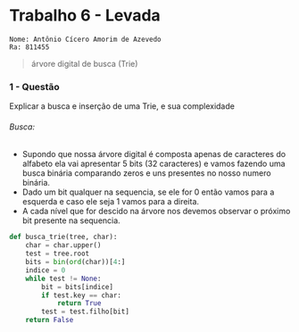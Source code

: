 # Trabalho 6 - Levada 
    Nome: Antônio Cícero Amorim de Azevedo
    Ra: 811455 
> árvore digital de busca (Trie)
### 1 - Questão 
Explicar a busca e inserção de uma Trie, e sua complexidade
###### Busca:
- Supondo que nossa árvore digital é composta apenas de caracteres do alfabeto
ela vai apresentar 5 bits (32 caracteres) e vamos fazendo uma busca binária comparando
zeros e uns presentes no nosso numero binária.
- Dado um bit qualquer na sequencia, se ele for 0 então vamos para a esquerda e
caso ele seja 1 vamos para a direita.
- A cada nível que for descido na árvore nos devemos observar o próximo bit presente
na sequencia.

```py
def busca_trie(tree, char):
    char = char.upper()
    test = tree.root
    bits = bin(ord(char))[4:]
    indice = 0
    while test != None:
        bit = bits[indice]
        if test.key == char:
            return True
        test = test.filho[bit]
    return False
```

